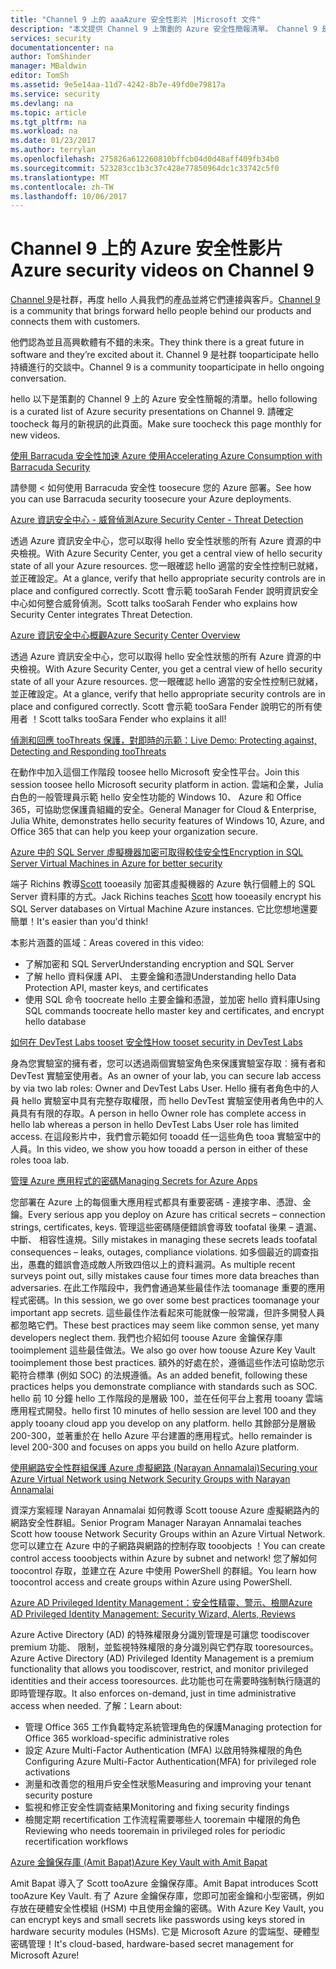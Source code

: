 ```yaml
---
title: "Channel 9 上的 aaaAzure 安全性影片 |Microsoft 文件"
description: "本文提供 Channel 9 上策劃的 Azure 安全性簡報清單。 Channel 9 是一個社群連接與我們的產品背後的 hello 人使用我們的產品中的 hello 人。"
services: security
documentationcenter: na
author: TomShinder
manager: MBaldwin
editor: TomSh
ms.assetid: 9e5e14aa-11d7-4242-8b7e-49fd0e79817a
ms.service: security
ms.devlang: na
ms.topic: article
ms.tgt_pltfrm: na
ms.workload: na
ms.date: 01/23/2017
ms.author: terrylan
ms.openlocfilehash: 275826a612260810bffcb04d0d48aff409fb34b0
ms.sourcegitcommit: 523283cc1b3c37c428e77850964dc1c33742c5f0
ms.translationtype: MT
ms.contentlocale: zh-TW
ms.lasthandoff: 10/06/2017
---
```

# <a name="azure-security-videos-on-channel-9"></a><span data-ttu-id="6c96f-104">Channel 9 上的 Azure 安全性影片</span><span class="sxs-lookup"><span data-stu-id="6c96f-104">Azure security videos on Channel 9</span></span>
<span data-ttu-id="6c96f-105">[Channel 9](https://channel9.msdn.com/)是社群，再度 hello 人員我們的產品並將它們連接與客戶。</span><span class="sxs-lookup"><span data-stu-id="6c96f-105">[Channel 9](https://channel9.msdn.com/) is a community that brings forward hello people behind our products and connects them with customers.</span></span>

<span data-ttu-id="6c96f-106">他們認為並且高興軟體有不錯的未來。</span><span class="sxs-lookup"><span data-stu-id="6c96f-106">They think there is a great future in software and they’re excited about it.</span></span> <span data-ttu-id="6c96f-107">Channel 9 是社群 tooparticipate hello 持續進行的交談中。</span><span class="sxs-lookup"><span data-stu-id="6c96f-107">Channel 9 is a community tooparticipate in hello ongoing conversation.</span></span>

<span data-ttu-id="6c96f-108">hello 以下是策劃的 Channel 9 上的 Azure 安全性簡報的清單。</span><span class="sxs-lookup"><span data-stu-id="6c96f-108">hello following is a curated list of Azure security presentations on Channel 9.</span></span> <span data-ttu-id="6c96f-109">請確定 toocheck 每月的新視訊的此頁面。</span><span class="sxs-lookup"><span data-stu-id="6c96f-109">Make sure toocheck this page monthly for new videos.</span></span>

[<span data-ttu-id="6c96f-110">使用 Barracuda 安全性加速 Azure 使用</span><span class="sxs-lookup"><span data-stu-id="6c96f-110">Accelerating Azure Consumption with Barracuda Security</span></span>](https://channel9.msdn.com/events/Microsoft-Azure-Marketplace-ISV-Solutions-Webinar-Series/Webinar-1-Accelerating-Azure-Consumption-with-Barracuda-Security/Webinar-1-Accelerating-Azure-Consumption-with-Barracuda-Security)

<span data-ttu-id="6c96f-111">請參閱 < 如何使用 Barracuda 安全性 toosecure 您的 Azure 部署。</span><span class="sxs-lookup"><span data-stu-id="6c96f-111">See how you can use Barracuda security toosecure your Azure deployments.</span></span>

[<span data-ttu-id="6c96f-112">Azure 資訊安全中心 - 威脅偵測</span><span class="sxs-lookup"><span data-stu-id="6c96f-112">Azure Security Center - Threat Detection</span></span>](https://channel9.msdn.com/Shows/Azure-Friday/Azure-Security-Center-Threat-Detection)

<span data-ttu-id="6c96f-113">透過 Azure 資訊安全中心，您可以取得 hello 安全性狀態的所有 Azure 資源的中央檢視。</span><span class="sxs-lookup"><span data-stu-id="6c96f-113">With Azure Security Center, you get a central view of hello security state of all your Azure resources.</span></span> <span data-ttu-id="6c96f-114">您一眼確認 hello 適當的安全性控制已就緒，並正確設定。</span><span class="sxs-lookup"><span data-stu-id="6c96f-114">At a glance, verify that hello appropriate security controls are in place and configured correctly.</span></span> <span data-ttu-id="6c96f-115">Scott 會示範 tooSarah Fender 說明資訊安全中心如何整合威脅偵測。</span><span class="sxs-lookup"><span data-stu-id="6c96f-115">Scott talks tooSarah Fender who explains how Security Center integrates Threat Detection.</span></span>

[<span data-ttu-id="6c96f-116">Azure 資訊安全中心概觀</span><span class="sxs-lookup"><span data-stu-id="6c96f-116">Azure Security Center Overview</span></span>](https://channel9.msdn.com/Shows/Azure-Friday/Azure-Security-Center-Overview)

<span data-ttu-id="6c96f-117">透過 Azure 資訊安全中心，您可以取得 hello 安全性狀態的所有 Azure 資源的中央檢視。</span><span class="sxs-lookup"><span data-stu-id="6c96f-117">With Azure Security Center, you get a central view of hello security state of all your Azure resources.</span></span> <span data-ttu-id="6c96f-118">您一眼確認 hello 適當的安全性控制已就緒，並正確設定。</span><span class="sxs-lookup"><span data-stu-id="6c96f-118">At a glance, verify that hello appropriate security controls are in place and configured correctly.</span></span> <span data-ttu-id="6c96f-119">Scott 會示範 tooSara Fender 說明它的所有使用者 ！</span><span class="sxs-lookup"><span data-stu-id="6c96f-119">Scott talks tooSara Fender who explains it all!</span></span>

[<span data-ttu-id="6c96f-120">偵測和回應 tooThreats 保護，對即時的示範：</span><span class="sxs-lookup"><span data-stu-id="6c96f-120">Live Demo: Protecting against, Detecting and Responding tooThreats</span></span>](https://channel9.msdn.com/events/Virtual-Security-Summit/Virtual-Security-Summit-2016/Live-Demo-Protecting-against-Detecting-and-Responding-to-Threats)

<span data-ttu-id="6c96f-121">在動作中加入這個工作階段 toosee hello Microsoft 安全性平台。</span><span class="sxs-lookup"><span data-stu-id="6c96f-121">Join this session toosee hello Microsoft security platform in action.</span></span> <span data-ttu-id="6c96f-122">雲端和企業，Julia 白色的一般管理員示範 hello 安全性功能的 Windows 10、 Azure 和 Office 365，可協助您保護貴組織的安全。</span><span class="sxs-lookup"><span data-stu-id="6c96f-122">General Manager for Cloud & Enterprise, Julia White, demonstrates hello security features of Windows 10, Azure, and Office 365 that can help you keep your organization secure.</span></span>

[<span data-ttu-id="6c96f-123">Azure 中的 SQL Server 虛擬機器加密可取得較佳安全性</span><span class="sxs-lookup"><span data-stu-id="6c96f-123">Encryption in SQL Server Virtual Machines in Azure for better security</span></span>](https://channel9.msdn.com/Shows/Azure-Friday/Encryption-in-SQL-Azure-for-better-security)

<span data-ttu-id="6c96f-124">端子 Richins 教導[Scott](https://channel9.msdn.com/Niners/Glucose) tooeasily 加密其虛擬機器的 Azure 執行個體上的 SQL Server 資料庫的方式。</span><span class="sxs-lookup"><span data-stu-id="6c96f-124">Jack Richins teaches [Scott](https://channel9.msdn.com/Niners/Glucose) how tooeasily encrypt his SQL Server databases on Virtual Machine Azure instances.</span></span> <span data-ttu-id="6c96f-125">它比您想地還要簡單！</span><span class="sxs-lookup"><span data-stu-id="6c96f-125">It's easier than you'd think!</span></span>

<span data-ttu-id="6c96f-126">本影片涵蓋的區域：</span><span class="sxs-lookup"><span data-stu-id="6c96f-126">Areas covered in this video:</span></span>

* <span data-ttu-id="6c96f-127">了解加密和 SQL Server</span><span class="sxs-lookup"><span data-stu-id="6c96f-127">Understanding encryption and SQL Server</span></span>
* <span data-ttu-id="6c96f-128">了解 hello 資料保護 API、 主要金鑰和憑證</span><span class="sxs-lookup"><span data-stu-id="6c96f-128">Understanding hello Data Protection API, master keys, and certificates</span></span>
* <span data-ttu-id="6c96f-129">使用 SQL 命令 toocreate hello 主要金鑰和憑證，並加密 hello 資料庫</span><span class="sxs-lookup"><span data-stu-id="6c96f-129">Using SQL commands toocreate hello master key and certificates, and encrypt hello database</span></span>

[<span data-ttu-id="6c96f-130">如何在 DevTest Labs tooset 安全性</span><span class="sxs-lookup"><span data-stu-id="6c96f-130">How tooset security in DevTest Labs</span></span>](https://channel9.msdn.com/Blogs/Azure/How-to-set-security-in-your-DevTest-Lab)

<span data-ttu-id="6c96f-131">身為您實驗室的擁有者，您可以透過兩個實驗室角色來保護實驗室存取︰擁有者和 DevTest 實驗室使用者。</span><span class="sxs-lookup"><span data-stu-id="6c96f-131">As an owner of your lab, you can secure lab access by via two lab roles: Owner and DevTest Labs User.</span></span> <span data-ttu-id="6c96f-132">Hello 擁有者角色中的人員 hello 實驗室中具有完整存取權限，而 hello DevTest 實驗室使用者角色中的人員具有有限的存取。</span><span class="sxs-lookup"><span data-stu-id="6c96f-132">A person in hello Owner role has complete access in hello lab whereas a person in hello DevTest Labs User role has limited access.</span></span> <span data-ttu-id="6c96f-133">在這段影片中，我們會示範如何 tooadd 任一這些角色 tooa 實驗室中的人員。</span><span class="sxs-lookup"><span data-stu-id="6c96f-133">In this video, we show you how tooadd a person in either of these roles tooa lab.</span></span>

[<span data-ttu-id="6c96f-134">管理 Azure 應用程式的密碼</span><span class="sxs-lookup"><span data-stu-id="6c96f-134">Managing Secrets for Azure Apps</span></span>](https://channel9.msdn.com/events/Build/2016/P456)

<span data-ttu-id="6c96f-135">您部署在 Azure 上的每個重大應用程式都具有重要密碼 - 連接字串、憑證、金鑰。</span><span class="sxs-lookup"><span data-stu-id="6c96f-135">Every serious app you deploy on Azure has critical secrets – connection strings, certificates, keys.</span></span> <span data-ttu-id="6c96f-136">管理這些密碼隨便錯誤會導致 toofatal 後果 – 遺漏、 中斷、 相容性違規。</span><span class="sxs-lookup"><span data-stu-id="6c96f-136">Silly mistakes in managing these secrets leads toofatal consequences – leaks, outages, compliance violations.</span></span> <span data-ttu-id="6c96f-137">如多個最近的調查指出，愚蠢的錯誤會造成敵人所致四倍以上的資料漏洞。</span><span class="sxs-lookup"><span data-stu-id="6c96f-137">As multiple recent surveys point out, silly mistakes cause four times more data breaches than adversaries.</span></span> <span data-ttu-id="6c96f-138">在此工作階段中，我們會通過某些最佳作法 toomanage 重要的應用程式密碼。</span><span class="sxs-lookup"><span data-stu-id="6c96f-138">In this session, we go over some best practices toomanage your important app secrets.</span></span> <span data-ttu-id="6c96f-139">這些最佳作法看起來可能就像一般常識，但許多開發人員都忽略它們。</span><span class="sxs-lookup"><span data-stu-id="6c96f-139">These best practices may seem like common sense, yet many developers neglect them.</span></span> <span data-ttu-id="6c96f-140">我們也介紹如何 toouse Azure 金鑰保存庫 tooimplement 這些最佳做法。</span><span class="sxs-lookup"><span data-stu-id="6c96f-140">We also go over how toouse Azure Key Vault tooimplement those best practices.</span></span> <span data-ttu-id="6c96f-141">額外的好處在於，遵循這些作法可協助您示範符合標準 (例如 SOC) 的法規遵循。</span><span class="sxs-lookup"><span data-stu-id="6c96f-141">As an added benefit, following these practices helps you demonstrate compliance with standards such as SOC.</span></span> <span data-ttu-id="6c96f-142">hello 前 10 分鐘 hello 工作階段的是層級 100，並在任何平台上套用 tooany 雲端應用程式開發。</span><span class="sxs-lookup"><span data-stu-id="6c96f-142">hello first 10 minutes of hello session are level 100 and they apply tooany cloud app you develop on any platform.</span></span> <span data-ttu-id="6c96f-143">hello 其餘部分是層級 200-300，並著重於在 hello Azure 平台建置的應用程式。</span><span class="sxs-lookup"><span data-stu-id="6c96f-143">hello remainder is level 200-300 and focuses on apps you build on hello Azure platform.</span></span>

[<span data-ttu-id="6c96f-144">使用網路安全性群組保護 Azure 虛擬網路 (Narayan Annamalai)</span><span class="sxs-lookup"><span data-stu-id="6c96f-144">Securing your Azure Virtual Network using Network Security Groups with Narayan Annamalai</span></span>](https://channel9.msdn.com/Shows/Azure-Friday/Sucruing-your-Azure-Virtual-Network-using-Network-ACLs-with-Narayan-Annamalai)

<span data-ttu-id="6c96f-145">資深方案經理 Narayan Annamalai 如何教導 Scott toouse Azure 虛擬網路內的網路安全性群組。</span><span class="sxs-lookup"><span data-stu-id="6c96f-145">Senior Program Manager Narayan Annamalai teaches Scott how toouse Network Security Groups within an Azure Virtual Network.</span></span> <span data-ttu-id="6c96f-146">您可以建立在 Azure 中的子網路與網路的控制存取 tooobjects ！</span><span class="sxs-lookup"><span data-stu-id="6c96f-146">You can create control access tooobjects within Azure by subnet and network!</span></span> <span data-ttu-id="6c96f-147">您了解如何 toocontrol 存取，並建立在 Azure 中使用 PowerShell 的群組。</span><span class="sxs-lookup"><span data-stu-id="6c96f-147">You learn how toocontrol access and create groups within Azure using PowerShell.</span></span>

[<span data-ttu-id="6c96f-148">Azure AD Privileged Identity Management：安全性精靈、警示、檢閱</span><span class="sxs-lookup"><span data-stu-id="6c96f-148">Azure AD Privileged Identity Management: Security Wizard, Alerts, Reviews</span></span>](https://channel9.msdn.com/Series/Azure-Active-Directory-Videos-Demos/Azure-AD-Privileged-Identity-Management-Security-Wizard-Alerts-Reviews)

<span data-ttu-id="6c96f-149">Azure Active Directory (AD) 的特殊權限身分識別管理是可讓您 toodiscover premium 功能、 限制，並監視特殊權限的身分識別與它們存取 tooresources。</span><span class="sxs-lookup"><span data-stu-id="6c96f-149">Azure Active Directory (AD) Privileged Identity Management is a premium functionality that allows you toodiscover, restrict, and monitor privileged identities and their access tooresources.</span></span> <span data-ttu-id="6c96f-150">此功能也可在需要時強制執行隨選的即時管理存取。</span><span class="sxs-lookup"><span data-stu-id="6c96f-150">It also enforces on-demand, just in time administrative access when needed.</span></span> <span data-ttu-id="6c96f-151">了解：</span><span class="sxs-lookup"><span data-stu-id="6c96f-151">Learn about:</span></span>

* <span data-ttu-id="6c96f-152">管理 Office 365 工作負載特定系統管理角色的保護</span><span class="sxs-lookup"><span data-stu-id="6c96f-152">Managing protection for Office 365 workload-specific administrative roles</span></span>
* <span data-ttu-id="6c96f-153">設定 Azure Multi-Factor Authentication (MFA) 以啟用特殊權限的角色</span><span class="sxs-lookup"><span data-stu-id="6c96f-153">Configuring Azure Multi-Factor Authentication(MFA) for privileged role activations</span></span>
* <span data-ttu-id="6c96f-154">測量和改善您的租用戶安全性狀態</span><span class="sxs-lookup"><span data-stu-id="6c96f-154">Measuring and improving your tenant security posture</span></span>
* <span data-ttu-id="6c96f-155">監視和修正安全性調查結果</span><span class="sxs-lookup"><span data-stu-id="6c96f-155">Monitoring and fixing security findings</span></span>
* <span data-ttu-id="6c96f-156">檢閱定期 recertification 工作流程需要哪些人 tooremain 中權限的角色</span><span class="sxs-lookup"><span data-stu-id="6c96f-156">Reviewing who needs tooremain in privileged roles for periodic recertification workflows</span></span>

[<span data-ttu-id="6c96f-157">Azure 金鑰保存庫 (Amit Bapat)</span><span class="sxs-lookup"><span data-stu-id="6c96f-157">Azure Key Vault with Amit Bapat</span></span>](https://channel9.msdn.com/Shows/Azure-Friday/Azure-Key-Vault-with-Amit-Bapat)

<span data-ttu-id="6c96f-158">Amit Bapat 導入了 Scott tooAzure 金鑰保存庫。</span><span class="sxs-lookup"><span data-stu-id="6c96f-158">Amit Bapat introduces Scott tooAzure Key Vault.</span></span> <span data-ttu-id="6c96f-159">有了 Azure 金鑰保存庫，您即可加密金鑰和小型密碼，例如存放在硬體安全性模組 (HSM) 中且使用金鑰的密碼。</span><span class="sxs-lookup"><span data-stu-id="6c96f-159">With Azure Key Vault, you can encrypt keys and small secrets like passwords using keys stored in hardware security modules (HSMs).</span></span> <span data-ttu-id="6c96f-160">它是 Microsoft Azure 的雲端型、硬體型密碼管理！</span><span class="sxs-lookup"><span data-stu-id="6c96f-160">It's cloud-based, hardware-based secret management for Microsoft Azure!</span></span>
